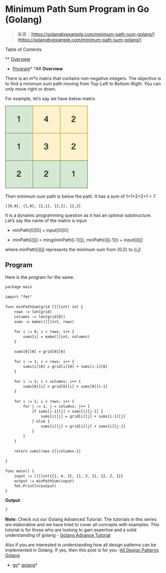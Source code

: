 <!--yml
category: 未分类
date: 2024-10-13 06:48:40
-->

# Minimum Path Sum Program in Go (Golang)

> 来源：[https://golangbyexample.com/minimum-path-sum-golang/](https://golangbyexample.com/minimum-path-sum-golang/)

Table of Contents

 **   [Overview](#Overview "Overview")
*   [Program](#Program "Program")*  *## **Overview**

There is an m*n matrix that contains non-negative integers. The objective is to find a minimum sum path moving from Top-Left to Bottom-Right. You can only move right or down.

For example, let’s say we have below matrix

![](img/695599be49b8f5c57183e0e8a42623c8.png)

Then minimum sum path is below the path. It has a sum of 1+1+2+2+1 = 7

```
[{0,0}, {1,0}, {1,1}, {2,1}, {2,2}
```

It is a dynamic programming question as it has an optimal substructure. Let’s say the name of the matrix is input

*   minPath[0][0] = input[0][0]

*   minPath[i][j] = ming(minPath[i-1][j], minPath[i][j-1])) + input[i][j]

where minPath[i][j] represents the minimum sum from {0,0} to {i,j}

## **Program**

Here is the program for the same.

```
package main

import "fmt"

func minPathSum(grid [][]int) int {
	rows := len(grid)
	columns := len(grid[0])
	sums := make([][]int, rows)

	for i := 0; i < rows; i++ {
		sums[i] = make([]int, columns)
	}

	sums[0][0] = grid[0][0]

	for i := 1; i < rows; i++ {
		sums[i][0] = grid[i][0] + sums[i-1][0]
	}

	for i := 1; i < columns; i++ {
		sums[0][i] = grid[0][i] + sums[0][i-1]
	}

	for i := 1; i < rows; i++ {
		for j := 1; j < columns; j++ {
			if sums[i-1][j] < sums[i][j-1] {
				sums[i][j] = grid[i][j] + sums[i-1][j]
			} else {
				sums[i][j] = grid[i][j] + sums[i][j-1]
			}
		}
	}

	return sums[rows-1][columns-1]

}

func main() {
	input := [][]int{{1, 4, 2}, {1, 3, 2}, {2, 2, 1}}
	output := minPathSum(input)
	fmt.Println(output)
}
```

**Output**

```
7
```

**Note:** Check out our Golang Advanced Tutorial. The tutorials in this series are elaborative and we have tried to cover all concepts with examples. This tutorial is for those who are looking to gain expertise and a solid understanding of golang - [Golang Advance Tutorial](https://golangbyexample.com/golang-comprehensive-tutorial/)

Also if you are interested in understanding how all design patterns can be implemented in Golang. If yes, then this post is for you -[All Design Patterns Golang](https://golangbyexample.com/all-design-patterns-golang/)

*   [go](https://golangbyexample.com/tag/go/)*   [golang](https://golangbyexample.com/tag/golang/)*